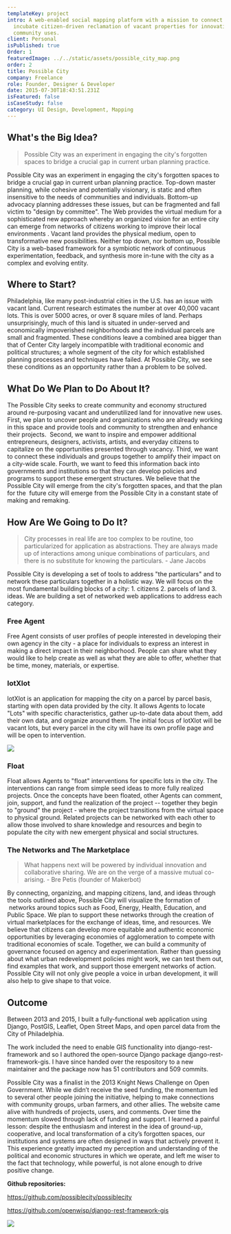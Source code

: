 ```yaml
---
templateKey: project
intro: A web-enabled social mapping platform with a mission to connect and
  incubate citizen-driven reclamation of vacant properties for innovative
  community uses.
client: Personal
isPublished: true
Order: 1
featuredImage: ../../static/assets/possible_city_map.png
order: 2
title: Possible City
company: Freelance
role: Founder, Designer & Developer
date: 2015-07-30T18:43:51.231Z
isFeatured: false
isCaseStudy: false
category: UI Design, Development, Mapping
---
```

## What's the Big Idea?

> Possible City was an experiment in engaging the city's forgotten spaces to bridge a crucial gap in current urban planning practice.

Possible City was an experiment in engaging the city's forgotten spaces to bridge a crucial gap in current urban planning practice. Top-down master planning, while cohesive and potentially visionary, is static and often insensitive to the needs of communities and individuals. Bottom-up advocacy planning addresses these issues, but can be fragmented and fall victim to "design by committee". The Web provides the virtual medium for a sophisticated new approach whereby an organized vision for an entire city can emerge from networks of citizens working to improve their local environments . Vacant land provides the physical medium, open to transformative new possibilities. Neither top down, nor bottom up, Possible City is a web-based framework for a symbiotic network of continuous experimentation, feedback, and synthesis more in-tune with the city as a complex and evolving entity.

## Where to Start?

Philadelphia, like many post-industrial cities in the U.S. has an issue with vacant land. Current research estimates the number at over 40,000 vacant lots. This is over 5000 acres, or over 8 square miles of land. Perhaps unsurprisingly, much of this land is situated in under-served and economically impoverished neighborhoods and the individual parcels are small and fragmented. These conditions leave a combined area bigger than that of Center City largely incompatible with traditional economic and political structures; a whole segment of the city for which established planning processes and techniques have failed. At Possible City, we see these conditions as an opportunity rather than a problem to be solved.

## What Do We Plan to Do About It?

The Possible City seeks to create community and economy structured around re-purposing vacant and underutilized land for innovative new uses. First, we plan to uncover people and organizations who are already working in this space and provide tools and community to strengthen and enhance their projects.  Second, we want to inspire and empower additional entrepreneurs, designers, activists, artists, and everyday citizens to capitalize on the opportunities presented through vacancy. Third, we want to connect these individuals and groups together to amplify their impact on a city-wide scale. Fourth, we want to feed this information back into governments and institutions so that they can develop policies and programs to support these emergent structures. We believe that the Possible City will emerge from the city's forgotten spaces, and that the plan for the  future city will emerge from the Possible City in a constant state of making and remaking.

## How Are We Going to Do It?

> City processes in real life are too complex to be routine, too particularized for application as abstractions. They are always made up of interactions among unique combinations of particulars, and there is no substitute for knowing the particulars. - Jane Jacobs

Possible City is developing a set of tools to address "the particulars" and to network these particulars together in a holistic way. We will focus on the most fundamental building blocks of a city: 1. citizens 2. parcels of land 3. ideas. We are building a set of networked web applications to address each category. 

### Free Agent

Free Agent consists of user profiles of people interested in developing their own agency in the city - a place for individuals to express an interest in making a direct impact in their neighborhood. People can share what they would like to help create as well as what they are able to offer, whether that be time, money, materials, or expertise.

### lotXlot

lotXlot is an application for mapping the city on a parcel by parcel basis, starting with open data provided by the city. It allows Agents to locate "Lots" with specific characteristics, gather up-to-date data about them, add their own data, and organize around them. The initial focus of lotXlot will be vacant lots, but every parcel in the city will have its own profile page and will be open to intervention.

![](/assets/lot.png)

### Float

Float allows Agents to "float" interventions for specific lots in the city. The interventions can range from simple seed ideas to more fully realized projects. Once the concepts have been floated, other Agents can comment, join, support, and fund the realization of the project -- together they begin to "ground" the project - where the project transitions from the virtual space to physical ground. Related projects can be networked with each other to allow those involved to share knowledge and resources and begin to populate the city with new emergent physical and social structures.

### The Networks and The Marketplace

> What happens next will be powered by individual innovation and collaborative sharing. We are on the verge of a massive mutual co-arising. - Bre Petis (founder of Makerbot)

By connecting, organizing, and mapping citizens, land, and ideas through the tools outlined above, Possible City will visualize the formation of  networks around topics such as Food, Energy, Health, Education, and Public Space. We plan to support these networks through the creation of virtual marketplaces for the exchange of ideas, time, and resources. We believe that citizens can develop more equitable and authentic economic opportunities by leveraging economies of agglomeration to compete with traditional economies of scale.
Together, we can build a community of governance focused on agency and experimentation. Rather than guessing about what urban redevelopment policies might work, we can test them out, find examples that work, and support those emergent networks of action. Possible City will not only give people a voice in urban development, it will also help to give shape to that voice.

## Outcome

Between 2013 and 2015, I built a fully-functional web application using Django, PostGIS, Leaflet, Open Street Maps, and open parcel data from the City of Philadelphia.

The work included the need to enable GIS functionality into django-rest-framework and so I authored the open-source Django package django-rest-framework-gis. I have since handed over the respository to a new maintainer and the package now has 51 contributors and 509 commits.

Possible City was a finalist in the 2013 Knight News Challenge on Open Government. While we didn’t receive the seed funding, the momentum led to several other people joining the initiative, helping to make connections with community groups, urban farmers, and other allies. The website came alive with hundreds of projects, users, and comments. Over time the momentum slowed through lack of funding and support. I learned a painful lesson: despite the enthusiasm and interest in the idea of ground-up, cooperative, and local transformation of a city’s forgotten spaces, our institutions and systems are often designed in ways that actively prevent it. This experience greatly impacted my perception and understanding of the political and economic structures in which we operate, and left me wiser to the fact that technology, while powerful, is not alone enough to drive positive change.

**Github repositories:**

https://github.com/possiblecity/possiblecity

https://github.com/openwisp/django-rest-framework-gis

![](/assets/possible_city_screenshot.jpg)